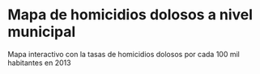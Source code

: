Mapa de homicidios dolosos a nivel municipal
=====================

Mapa interactivo con la tasas de homicidios dolosos por cada 100 mil habitantes en 2013
